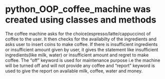 # python_OOP_coffee_machine was created using classes and methods
The coffee machine asks for the choice(espresso/latte/cappuccino) of coffee to the user. It then checks for the availabilty of the ingredients and asks user to insert coins to make coffee. If there is insufficient ingredients or insufficient amount given by user, it gives the statement like insufficient ingredients(like milk, water) or insufficient amount and regret to make coffee. The “off” keyword is used for maintenance purpose i.e the machine will be turned off and will not provide any coffee and “report” keyword is used to give the report on available milk, coffee, water and money.
